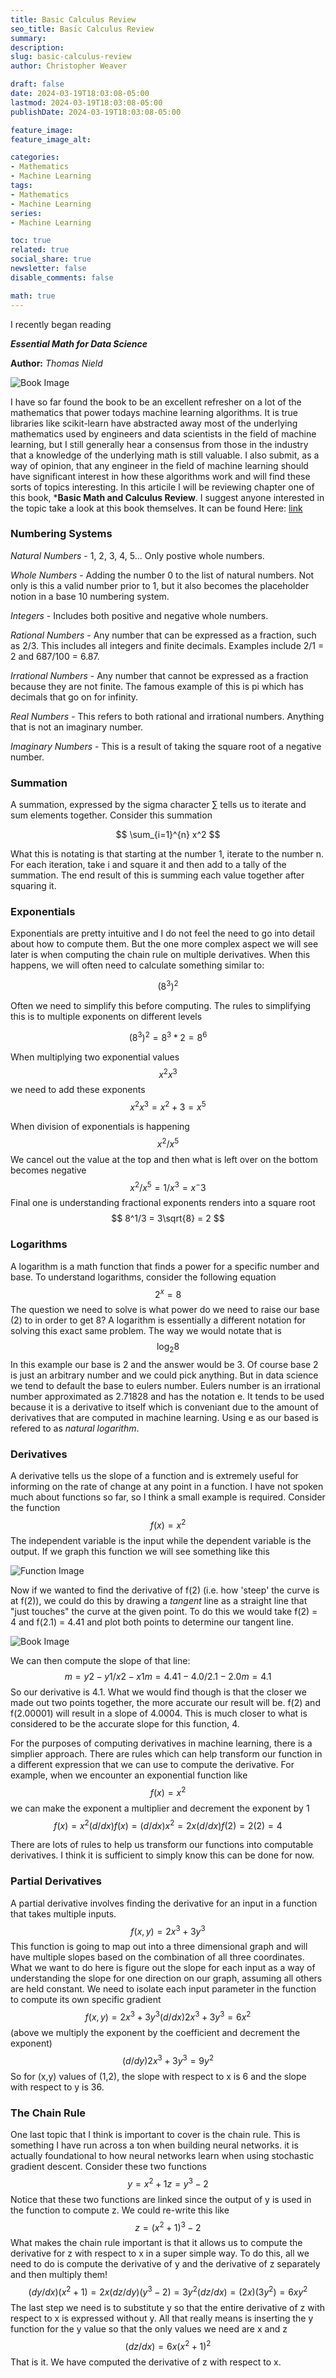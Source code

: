 ```yaml
---
title: Basic Calculus Review
seo_title: Basic Calculus Review
summary: 
description: 
slug: basic-calculus-review
author: Christopher Weaver

draft: false
date: 2024-03-19T18:03:08-05:00
lastmod: 2024-03-19T18:03:08-05:00
publishDate: 2024-03-19T18:03:08-05:00

feature_image: 
feature_image_alt: 

categories:
- Mathematics
- Machine Learning
tags:
- Mathematics
- Machine Learning
series:
- Machine Learning

toc: true
related: true
social_share: true
newsletter: false
disable_comments: false

math: true
---
```


I recently began reading 

***Essential Math for Data Science***

**Author:** *Thomas Nield*

![Book Image](mathForML.png "Book Image")

I have so far found the book to be an excellent refresher on a lot of the mathematics that power todays machine learning algorithms. It is true libraries like scikit-learn have abstracted away most of the underlying mathematics used by engineers and data scientists in the field of machine learning, but I still generally hear a consensus from those in the industry that a knowledge of the underlying math is still valuable. I also submit, as a way of opinion, that any engineer in the field of machine learning should have significant interest in how these algorithms work and will find these sorts of topics interesting. In this articile I will be reviewing chapter one of this book, ***Basic Math and Calculus Review**. I suggest anyone interested in the topic take a look at this book themselves. It can be found Here: [link](https://www.amazon.com/Essential-Math-Data-Science-Fundamental/dp/1098102932/ref=sr_1_1?crid=2GOBT6F3KYFAN&dib=eyJ2IjoiMSJ9.9La-aWMmokRz38-DhSrQLOXG8UdZoQMdAuAhct27u9CV7Gxfl_ZNJpHLBTxoFusp.gfiz4joz32LWZOy3-c421oiCl4haOB-g6HYHfyKsMKc&dib_tag=se&keywords=essential+math+for+data+science+thomas+nield&qid=1710890782&sprefix=essential+math+for+data%2Caps%2C100&sr=8-1)

### Numbering Systems

*Natural Numbers* - 1, 2, 3, 4, 5... Only postive whole numbers. 

*Whole Numbers* - Adding the number 0 to the list of natural numbers. Not only is this a valid number prior to 1, but it also becomes the placeholder notion in a base 10 numbering system. 

*Integers* - Includes both positive and negative whole numbers. 

*Rational Numbers* - Any number that can be expressed as a fraction, such as 2/3. This includes all integers and finite decimals. Examples include 2/1 = 2 and 687/100 = 6.87. 

*Irrational Numbers* - Any number that cannot be expressed as a fraction because they are not finite. The famous example of this is pi which has decimals that go on for infinity. 

*Real Numbers* - This refers to both rational and irrational numbers. Anything that is not an imaginary number.

*Imaginary Numbers* - This is a result of taking the square root of a negative number. 

### Summation

A summation, expressed by the sigma character ∑ tells us to iterate and sum elements together. Consider this summation

$$
\sum_{i=1}^{n} x^2
$$

What this is notating is that starting at the number 1, iterate to the number n. For each iteration, take i and square it and then add to a tally of the summation. The end result of this is summing each value together after squaring it. 

### Exponentials 

Exponentials are pretty intuitive and I do not feel the need to go into detail about how to compute them. But the one more complex aspect we will see later is when computing the chain rule on multiple derivatives. When this happens, we will often need to calculate something similar to:

$$
(8^3)^2
$$

Often we need to simplify this before computing. The rules to simplifying this is to multiple exponents on different levels

$$
(8^3)^2 = 8^3*2 = 8^6
$$

When multiplying two exponential values
$$
x^2x^3
$$
we need to add these exponents
$$
x^2x^3 = x^2+3 = x^5
$$

When division of exponentials is happening
$$
x^2/x^5
$$
We cancel out the value at the top and then what is left over on the bottom becomes negative
$$
x^2/x^5 = 1/x^3 = x^-3
$$
Final one is understanding fractional exponents renders into a square root
$$
8^1/3 = 3\sqrt{8} = 2
$$

### Logarithms

A logarithm is a math function that finds a power for a specific number and base. To understand logarithms, consider the following equation
$$
2^x = 8
$$
The question we need to solve is what power do we need to raise our base (2) to in order to get 8? A logarithm is essentially a different notation for solving this exact same problem. The way we would notate that is
$$
\log_2 8
$$
In this example our base is 2 and the answer would be 3. Of course base 2 is just an arbitrary number and we could pick anything. But in data science we tend to default the base to eulers number. Eulers number is an irrational number approximated as 2.71828 and has the notation e. It tends to be used because it is a derivative to itself which is conveniant due to the amount of derivatives that are computed in machine learning. Using e as our based is refered to as *natural logarithm*. 

### Derivatives
 
A derivative tells us the slope of a function and is extremely useful for informing on the rate of change at any point in a function. I have not spoken much about functions so far, so I think a small example is required. Consider the function 
$$
f(x) = x^2
$$
The independent variable is the input while the dependent variable is the output. If we graph this function we will see something like this

![Function Image](function.png "Function Image")

Now if we wanted to find the derivative of f(2) (i.e. how 'steep' the curve is at f(2)), we could do this by drawing a *tangent* line as a straight line that "just touches" the curve at the given point. To do this we would take f(2) = 4 and f(2.1) = 4.41 and plot both points to determine our tangent line. 

![Book Image](tangentLine.png "Book Image")

We can then compute the slope of that line:
$$
m = y2 - y1 / x2 - x1
m = 4.41 - 4.0 / 2.1 - 2.0
m = 4.1
$$
So our derivative is 4.1. What we would find though is that the closer we made out two points together, the more accurate our result will be. f(2) and f(2.00001) will result in a slope of 4.0004. This is much closer to what is considered to be the accurate slope for this function, 4. 

For the purposes of computing derivatives in machine learning, there is a simplier approach. There are rules which can help transform our function in a different expression that we can use to compute the derivative. For example, when we encounter an exponential function like 
$$
f(x) = x^2
$$ 
we can make the exponent a multiplier and decrement the exponent by 1
$$
f(x) = x^2
(d/dx)f(x) = (d/dx)x^2 = 2x
(d/dx)f(2) = 2(2) = 4
$$

There are lots of rules to help us transform our functions into computable derivatives. I think it is sufficient to simply know this can be done for now. 

### Partial Derivatives

A partial derivative involves finding the derivative for an input in a function that takes multiple inputs. 
$$
f(x,y) = 2x^3 + 3y^3
$$
This function is going to map out into a three dimensional graph and will have multiple slopes based on the combination of all three coordinates. What we want to do here is figure out the slope for each input as a way of understanding the slope for one direction on our graph, assuming all others are held constant. We need to isolate each input parameter in the function to compute its own specific gradient
$$
f(x,y) = 2x^3 + 3y^3
(d/dx)2x^3 + 3y^3 = 6x^2$$ (above we multiply the exponent by the coefficient and decrement the exponent)
$$
(d/dy)2x^3 + 3y^3 = 9y^2
$$
So for (x,y) values of (1,2), the slope with respect to x is 6 and the slope with respect to y is 36. 

### The Chain Rule

One last topic that I think is important to cover is the chain rule. This is something I have run across a ton when building neural networks. it is actually foundational to how neural networks learn when using stochastic gradient descent. Consider these two functions
$$
y = x^2 + 1
z = y^3 - 2
$$
Notice that these two functions are linked since the output of y is used in the function to compute z. We could re-write this like
$$
z = (x^2 + 1)^3 - 2
$$
What makes the chain rule important is that it allows us to compute the derivative for z with respect to x in a super simple way. To do this, all we need to do is compute the derivative of y and the derivative of z separately and then multiply them!
$$
(dy/dx)(x^2 + 1) = 2x
(dz/dy)(y^3 - 2) = 3y^2
(dz/dx) = (2x)(3y^2) = 6xy^2
$$
The last step we need is to substitute y so that the entire derivative of z with respect to x is expressed without y. All that really means is inserting the y function for the y value so that the only values we need are x and z
$$
(dz/dx) = 6x(x^2 + 1)^2
$$
That is it. We have computed the derivative of z with respect to x. 

